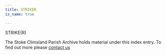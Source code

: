 ```yaml
---
title: STRIKER
is_name: true

---
```


STRIKE(R)


The Stoke Climsland Parish Archive holds material under this index entry. To find out more please [contact us](/contact/)
